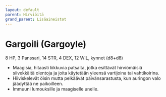 ```yaml
---
layout: default
parent: Hirviöitä
grand_parent: Lisäaineistot
---
```


# Gargoili (Gargoyle)

8 HP, 3 Panssari, 14 STR, 4 DEX, 12 WIL, kynnet (d8+d8)

- Maagisia, hitaasti liikkuvia patsaita, jotka esittävät hirviömäisiä siivekkäitä olentoja ja joita käytetään yleensä vartijoina tai vahtikoirina.
- Hiiviskelevät öisin mutta pelkäävät päivänsarastusta, kun auringon valo jäädyttää ne paikoilleen.
- Immuuni lumouksille ja maagiselle unelle.